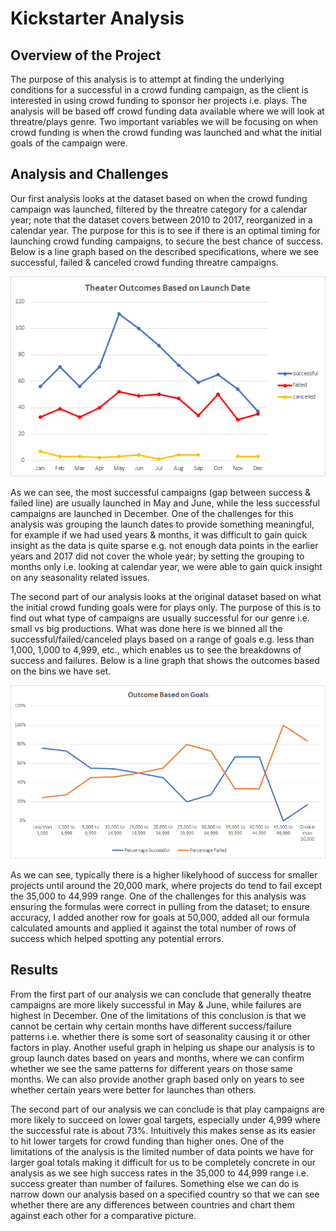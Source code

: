 # Kickstarter Analysis
## Overview of the Project
The purpose of this analysis is to attempt at finding the underlying conditions for a successful in a crowd funding campaign, as the client is interested in using crowd funding to sponsor her projects i.e. plays. The analysis will be based off crowd funding data available where we will look at threatre/plays genre. Two important variables we will be focusing on when crowd funding is when the crowd funding was launched and what the initial goals of the campaign were.
## Analysis and Challenges
Our first analysis looks at the dataset based on when the crowd funding campaign was launched, filtered by the threatre category for a calendar year; note that the dataset covers between 2010 to 2017, reorganized in a calendar year. The purpose for this is to see if there is an optimal timing for launching crowd funding campaigns, to secure the best chance of success. Below is a line graph based on the described specifications, where we see successful, failed & canceled crowd funding threatre campaigns.  

<img src="resources/Theater_Outcomes_vs_Launch.png"></img>  

As we can see, the most successful campaigns (gap between success & failed line) are usually launched in May and June, while the less successful campaigns are launched in December. One of the challenges for this analysis was grouping the launch dates to provide something meaningful, for example if we had used years & months, it was difficult to gain quick insight as the data is quite sparse e.g. not enough data points in the earlier years and 2017 did not cover the whole year; by setting the grouping to months only i.e. looking at calendar year, we were able to gain quick insight on any seasonality related issues.  

The second part of our analysis looks at the original dataset based on what the initial crowd funding goals were for plays only. The purpose of this is to find out what type of campaigns are usually successful for our genre i.e. small vs big productions. What was done here is we binned all the successful/failed/canceled plays based on a range of goals e.g. less than 1,000, 1,000 to 4,999, etc., which enables us to see the breakdowns of success and failures. Below is a line graph that shows the outcomes based on the bins we have set.

<img src="resources/Outcomes_vs_Goals.png"></img>

As we can see, typically there is a higher likelyhood of success for smaller projects until around the 20,000 mark, where projects do tend to fail except the 35,000 to 44,999 range. One of the challenges for this analysis was ensuring the formulas were correct in pulling from the dataset; to ensure accuracy, I added another row for goals at 50,000, added all our formula calculated amounts and applied it against the total number of rows of success which helped spotting any potential errors.
## Results
From the first part of our analysis we can conclude that generally theatre campaigns are more likely successful in May & June, while failures are highest in December. One of the limitations of this conclusion is that we cannot be certain why certain months have different success/failure patterns i.e. whether there is some sort of seasonality causing it or other factors in play. Another useful graph in helping us shape our analysis is to group launch dates based on years and months, where we can confirm whether we see the same patterns for different years on those same months. We can also provide another graph based only on years to see whether certain years were better for launches than others. 

The second part of our analysis we can conclude is that play campaigns are more likely to succeed on lower goal targets, especially under 4,999 where the successful rate is about 73%. Intuitively this makes sense as its easier to hit lower targets for crowd funding than higher ones. One of the limitations of the analysis is the limited number of data points we have for larger goal totals making it difficult for us to be completely concrete in our analysis as we see high success rates in the 35,000 to 44,999 range i.e. success greater than number of failures. Something else we can do is narrow down our analysis based on a specified country so that we can see whether there are any differences between countries and chart them against each other for a comparative picture.